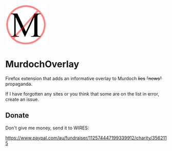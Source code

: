 ![Logo](icons/icon-128.png?raw=true "Logo")

# MurdochOverlay

Firefox extension that adds an informative overlay to Murdoch ~~lies~~ ~~"news"~~ propaganda.

If I have forgotten any sites or you think that some are on the list in error, create an issue.

## Donate

Don't give me money, send it to WIRES:

https://www.paypal.com/au/fundraiser/112574447199339912/charity/3562115